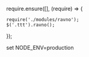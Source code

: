 require.ensure([], (require) => {

	require('./modules/ravno');
	$('.ttt').ravno();

});

set NODE_ENV=production
